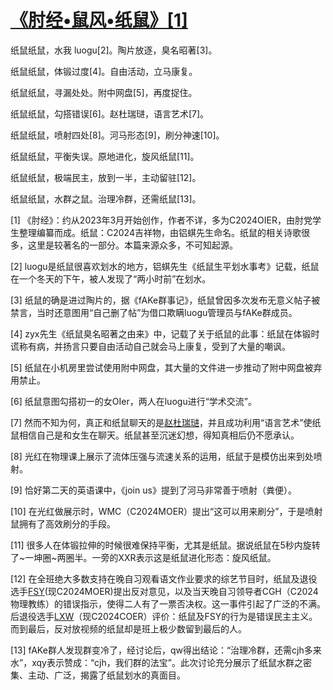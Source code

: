 
# [《肘经•鼠风•纸鼠》[1]](https://github.com/xf2026-2027/xf2026-2027/blob/main/%E3%80%8A%E8%82%98%E7%BB%8F%E2%80%A2%E9%BC%A0%E9%A3%8E%E2%80%A2%E7%BA%B8%E9%BC%A0%E3%80%8B.md)

纸鼠纸鼠，水我 luogu[2]。陶片放逐，臭名昭著[3]。

纸鼠纸鼠，体锻过度[4]。自由活动，立马康复。

纸鼠纸鼠，寻漏处处。附中网盘[5]，再度捉住。

纸鼠纸鼠，勾搭错误[6]。赵杜瑞琎，语言艺术[7]。

纸鼠纸鼠，喷射四处[8]。河马形态[9]，刷分神速[10]。

纸鼠纸鼠，平衡失误。原地进化，旋风纸鼠[11]。

纸鼠纸鼠，极端民主，放到一半，主动留驻[12]。

纸鼠纸鼠，水群之鼠。治理冷群，还需纸鼠[13]。

[1] 《肘经》：约从2023年3月开始创作，作者不详，多为C2024OIER，由肘党学生整理编纂而成。纸鼠：C2024吉祥物，由铝蜞先生命名。纸鼠的相关诗歌很多，这里是较著名的一部分。本篇来源众多，不可知起源。

[2] luogu是纸鼠很喜欢划水的地方，铝蜞先生《纸鼠生平划水事考》记载，纸鼠在一个冬天的下午，被人发现了“两小时前”在划水。

[3] 纸鼠的确是进过陶片的，据《fAKe群事记》，纸鼠曾因多次发布无意义帖子被禁言，当时还意图用“自己删了帖”为借口欺瞒luogu管理员与fAKe群成员。

[4] zyx先生《纸鼠臭名昭著之由来》中，记载了关于纸鼠的此事：纸鼠在体锻时谎称有病，并扬言只要自由活动自己就会马上康复，受到了大量的嘲讽。

[5] 纸鼠在小机房里尝试使用附中网盘，其大量的文件进一步推动了附中网盘被弃用禁止。

[6] 纸鼠意图勾搭初一的女OIer，两人在luogu进行“学术交流”。

[7] 然而不知为何，真正和纸鼠聊天的是[赵杜瑞琎](https://qoj.fzoi.top/user/profile/c20251929)，并且成功利用“语言艺术”使纸鼠相信自己是和女生在聊天。纸鼠甚至沉迷幻想，得知真相后仍不愿承认。

[8] 光红在物理课上展示了流体压强与流速关系的运用，纸鼠于是模仿出来到处喷射。

[9] 恰好第二天的英语课中，《join us》提到了河马非常善于喷射（粪便）。

[10] 在光红做展示时，WMC（C2024MOER）提出“这可以用来刷分”，于是喷射鼠拥有了高效刷分的手段。

[11] 很多人在体锻拉伸的时候很难保持平衡，尤其是纸鼠。据说纸鼠在5秒内旋转了~一坤圈~两圈半。一旁的XXR表示这是纸鼠进化形态：旋风纸鼠。

[12] 在全班绝大多数支持在晚自习观看语文作业要求的综艺节目时，纸鼠及退役选手[FSY](https://qoj.fzoi.top/user/profile/c1120241031)(现C2024MOER)提出反对意见，以及当天晚自习领导者CGH（C2024物理教练）的错误指示，使得二人有了一票否决权。这一事件引起了广泛的不满。后退役选手[LXW](https://qoj.fzoi.top/user/profile/st20240812)（现C2024COER）评价：纸鼠及FSY的行为是错误民主主义。而到最后，反对放视频的纸鼠却是班上极少数留到最后的人。

[13] fAKe群人发现群变冷了，经讨论后，qw得出结论：“治理冷群，还需cjh多来水”，xqy表示赞成：“cjh，我们群的法宝”。此次讨论充分展示了纸鼠水群之密集、主动、广泛，揭露了纸鼠划水的真面目。
